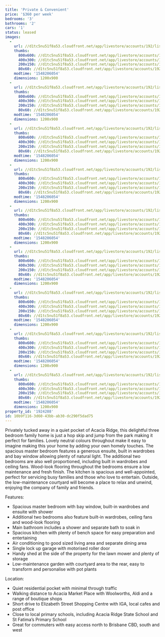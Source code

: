 ```yaml
---
title: 'Private & Convenient'
price: '$360 per week'
bedrooms: '3'
bathrooms: '2'
cars: '1'
status: leased
images:
  -
    url: //d1tc5nu51f8a53.cloudfront.net/app/livestore/accounts/192/listings/1783691/images/Oswin-61-Front-Dayne_4442019492_20190123111259.jpg
    thumbs:
      800x600: //d1tc5nu51f8a53.cloudfront.net/app/livestore/accounts/192/listings/1783691/images/Oswin-61-Front-Dayne_4442019492_20190123111259_800x600.jpg
      400x300: //d1tc5nu51f8a53.cloudfront.net/app/livestore/accounts/192/listings/1783691/images/Oswin-61-Front-Dayne_4442019492_20190123111259_400x300.jpg
      200x150: //d1tc5nu51f8a53.cloudfront.net/app/livestore/accounts/192/listings/1783691/images/Oswin-61-Front-Dayne_4442019492_20190123111259_200x150.jpg
      80x60: //d1tc5nu51f8a53.cloudfront.net/app/livestore/accounts/192/listings/1783691/images/Oswin-61-Front-Dayne_4442019492_20190123111259_80x60.jpg
    modtime: '1548206054'
    dimensions: 1200x900
  -
    url: //d1tc5nu51f8a53.cloudfront.net/app/livestore/accounts/192/listings/1783691/images/Oswin-61-Kitchen2-Da_1441859578_20190123111340.jpg
    thumbs:
      800x600: //d1tc5nu51f8a53.cloudfront.net/app/livestore/accounts/192/listings/1783691/images/Oswin-61-Kitchen2-Da_1441859578_20190123111340_800x600.jpg
      400x300: //d1tc5nu51f8a53.cloudfront.net/app/livestore/accounts/192/listings/1783691/images/Oswin-61-Kitchen2-Da_1441859578_20190123111340_400x300.jpg
      200x150: //d1tc5nu51f8a53.cloudfront.net/app/livestore/accounts/192/listings/1783691/images/Oswin-61-Kitchen2-Da_1441859578_20190123111340_200x150.jpg
      80x60: //d1tc5nu51f8a53.cloudfront.net/app/livestore/accounts/192/listings/1783691/images/Oswin-61-Kitchen2-Da_1441859578_20190123111340_80x60.jpg
    modtime: '1548206054'
    dimensions: 1200x900
  -
    url: //d1tc5nu51f8a53.cloudfront.net/app/livestore/accounts/192/listings/1783691/images/Oswin-61-Kitchen-Day_7812545674_20190123111343.jpg
    thumbs:
      800x600: //d1tc5nu51f8a53.cloudfront.net/app/livestore/accounts/192/listings/1783691/images/Oswin-61-Kitchen-Day_7812545674_20190123111343_800x600.jpg
      400x300: //d1tc5nu51f8a53.cloudfront.net/app/livestore/accounts/192/listings/1783691/images/Oswin-61-Kitchen-Day_7812545674_20190123111343_400x300.jpg
      200x150: //d1tc5nu51f8a53.cloudfront.net/app/livestore/accounts/192/listings/1783691/images/Oswin-61-Kitchen-Day_7812545674_20190123111343_200x150.jpg
      80x60: //d1tc5nu51f8a53.cloudfront.net/app/livestore/accounts/192/listings/1783691/images/Oswin-61-Kitchen-Day_7812545674_20190123111343_80x60.jpg
    modtime: '1548206054'
    dimensions: 1200x900
  -
    url: //d1tc5nu51f8a53.cloudfront.net/app/livestore/accounts/192/listings/1783691/images/Oswin-61-Dining-Dayn_2817628870_20190123111337.jpg
    thumbs:
      800x600: //d1tc5nu51f8a53.cloudfront.net/app/livestore/accounts/192/listings/1783691/images/Oswin-61-Dining-Dayn_2817628870_20190123111337_800x600.jpg
      400x300: //d1tc5nu51f8a53.cloudfront.net/app/livestore/accounts/192/listings/1783691/images/Oswin-61-Dining-Dayn_2817628870_20190123111337_400x300.jpg
      200x150: //d1tc5nu51f8a53.cloudfront.net/app/livestore/accounts/192/listings/1783691/images/Oswin-61-Dining-Dayn_2817628870_20190123111337_200x150.jpg
      80x60: //d1tc5nu51f8a53.cloudfront.net/app/livestore/accounts/192/listings/1783691/images/Oswin-61-Dining-Dayn_2817628870_20190123111337_80x60.jpg
    modtime: '1548206054'
    dimensions: 1200x900
  -
    url: //d1tc5nu51f8a53.cloudfront.net/app/livestore/accounts/192/listings/1783691/images/Oswin-61-Living-Dayn_4354298120_20190123111304.jpg
    thumbs:
      800x600: //d1tc5nu51f8a53.cloudfront.net/app/livestore/accounts/192/listings/1783691/images/Oswin-61-Living-Dayn_4354298120_20190123111304_800x600.jpg
      400x300: //d1tc5nu51f8a53.cloudfront.net/app/livestore/accounts/192/listings/1783691/images/Oswin-61-Living-Dayn_4354298120_20190123111304_400x300.jpg
      200x150: //d1tc5nu51f8a53.cloudfront.net/app/livestore/accounts/192/listings/1783691/images/Oswin-61-Living-Dayn_4354298120_20190123111304_200x150.jpg
      80x60: //d1tc5nu51f8a53.cloudfront.net/app/livestore/accounts/192/listings/1783691/images/Oswin-61-Living-Dayn_4354298120_20190123111304_80x60.jpg
    modtime: '1548206054'
    dimensions: 1200x900
  -
    url: //d1tc5nu51f8a53.cloudfront.net/app/livestore/accounts/192/listings/1783691/images/Oswin-61-Bed1-Daynes_7140381840_20190123111333.jpg
    thumbs:
      800x600: //d1tc5nu51f8a53.cloudfront.net/app/livestore/accounts/192/listings/1783691/images/Oswin-61-Bed1-Daynes_7140381840_20190123111333_800x600.jpg
      400x300: //d1tc5nu51f8a53.cloudfront.net/app/livestore/accounts/192/listings/1783691/images/Oswin-61-Bed1-Daynes_7140381840_20190123111333_400x300.jpg
      200x150: //d1tc5nu51f8a53.cloudfront.net/app/livestore/accounts/192/listings/1783691/images/Oswin-61-Bed1-Daynes_7140381840_20190123111333_200x150.jpg
      80x60: //d1tc5nu51f8a53.cloudfront.net/app/livestore/accounts/192/listings/1783691/images/Oswin-61-Bed1-Daynes_7140381840_20190123111333_80x60.jpg
    modtime: '1548206054'
    dimensions: 1200x900
  -
    url: //d1tc5nu51f8a53.cloudfront.net/app/livestore/accounts/192/listings/1783691/images/Oswin-61-Ensuite-Day_9211866907_20190123111323.jpg
    thumbs:
      800x600: //d1tc5nu51f8a53.cloudfront.net/app/livestore/accounts/192/listings/1783691/images/Oswin-61-Ensuite-Day_9211866907_20190123111323_800x600.jpg
      400x300: //d1tc5nu51f8a53.cloudfront.net/app/livestore/accounts/192/listings/1783691/images/Oswin-61-Ensuite-Day_9211866907_20190123111323_400x300.jpg
      200x150: //d1tc5nu51f8a53.cloudfront.net/app/livestore/accounts/192/listings/1783691/images/Oswin-61-Ensuite-Day_9211866907_20190123111323_200x150.jpg
      80x60: //d1tc5nu51f8a53.cloudfront.net/app/livestore/accounts/192/listings/1783691/images/Oswin-61-Ensuite-Day_9211866907_20190123111323_80x60.jpg
    modtime: '1548206054'
    dimensions: 1200x900
  -
    url: //d1tc5nu51f8a53.cloudfront.net/app/livestore/accounts/192/listings/1783691/images/Oswin-61-Bed2-Daynes_4050113798_20190123111308.jpg
    thumbs:
      800x600: //d1tc5nu51f8a53.cloudfront.net/app/livestore/accounts/192/listings/1783691/images/Oswin-61-Bed2-Daynes_4050113798_20190123111308_800x600.jpg
      400x300: //d1tc5nu51f8a53.cloudfront.net/app/livestore/accounts/192/listings/1783691/images/Oswin-61-Bed2-Daynes_4050113798_20190123111308_400x300.jpg
      200x150: //d1tc5nu51f8a53.cloudfront.net/app/livestore/accounts/192/listings/1783691/images/Oswin-61-Bed2-Daynes_4050113798_20190123111308_200x150.jpg
      80x60: //d1tc5nu51f8a53.cloudfront.net/app/livestore/accounts/192/listings/1783691/images/Oswin-61-Bed2-Daynes_4050113798_20190123111308_80x60.jpg
    modtime: '1548206054'
    dimensions: 1200x900
  -
    url: //d1tc5nu51f8a53.cloudfront.net/app/livestore/accounts/192/listings/1783691/images/Oswin-61-Bathroom-Da_972516916_20190123111316.jpg
    thumbs:
      800x600: //d1tc5nu51f8a53.cloudfront.net/app/livestore/accounts/192/listings/1783691/images/Oswin-61-Bathroom-Da_972516916_20190123111316_800x600.jpg
      400x300: //d1tc5nu51f8a53.cloudfront.net/app/livestore/accounts/192/listings/1783691/images/Oswin-61-Bathroom-Da_972516916_20190123111316_400x300.jpg
      200x150: //d1tc5nu51f8a53.cloudfront.net/app/livestore/accounts/192/listings/1783691/images/Oswin-61-Bathroom-Da_972516916_20190123111316_200x150.jpg
      80x60: //d1tc5nu51f8a53.cloudfront.net/app/livestore/accounts/192/listings/1783691/images/Oswin-61-Bathroom-Da_972516916_20190123111316_80x60.jpg
    modtime: '1548206054'
    dimensions: 1200x900
property_id: '1924288'
id: 10b9f116-3d60-43bb-ab30-dc290f5dad75
---
```

Privately tucked away in a quiet pocket of Acacia Ridge, this delightful three bedroom family home is just a hop skip and jump from the park making it perfect for families. Lovely neutral colours throughout make it easy to imagine making this your home by adding your own homely touches. The spacious master bedroom features a generous ensuite, built in wardrobes and bay window allowing plenty of natural light. The additional two bedrooms are also well proportioned, including built in wardrobes and ceiling fans. Wood-look flooring throughout the bedrooms ensure a low maintenance and fresh finish. The kitchen is spacious and well-appointed, perfect for servicing busy families and those who love to entertain. Outside, the low-maintenance courtyard will become a place to relax and unwind, enjoying the company of family and friends.

Features:

*  Spacious master bedroom with bay window, built-in wardrobes and ensuite with shower
*  Additional two bedrooms also feature built-in wardrobes, ceiling fans and wood-look flooring
*  Main bathroom includes a shower and  separate bath to soak in
*  Spacious kitchen with plenty of bench space for easy preparation and entertaining
*   Air conditioning to good sized living area and separate dining area
*   Single lock up garage with motorised roller door
*   Handy shed at the side of the property for the lawn mower and plenty of storage
*   Low-maintenance garden with courtyard area to the rear, easy to transform and personalise with pot plants 

Location:

*  Quiet residential pocket with minimal through traffic
*  Walking distance to Acacia Market Place with Woolworths, Aldi and a range of boutique shops
*  Short drive to Elizabeth Street Shopping Centre with IGA, local cafes and post office
*  Close to local primary schools, including Acacia Ridge State School and St Fatima’s Primary School
*  Great for commuters with easy access north to Brisbane CBD, south and west